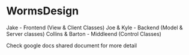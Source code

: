 # WormsDesign
Jake - Frontend (View & Client Classes)
Joe & Kyle - Backend (Model & Server classes) 
Collins & Barton - Middleend (Control Classes)

Check google docs shared document for more detail
